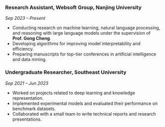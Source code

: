 ### Research Assistant, Websoft Group, Nanjing University  
*Sep 2023 – Present*  
- Conducting research on machine learning, natural language processing, and reasoning with large language models under the supervision of **Prof. Gong Cheng**.  
- Developing algorithms for improving model interpretability and efficiency.  
- Preparing manuscripts for top-tier conferences in artificial intelligence and data mining.  

### Undergraduate Researcher, Southeast University  
*Sep 2021 – Jun 2023*  
- Worked on projects related to deep learning and knowledge representation.  
- Implemented experimental models and evaluated their performance on benchmark datasets.  
- Collaborated with a small team to write technical reports and research presentations. 
